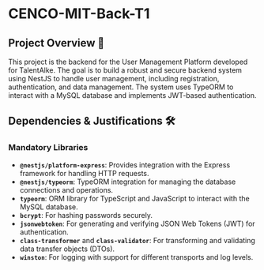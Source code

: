 # CENCO-MIT-Back-T1

## Project Overview 📍

This project is the backend for the User Management Platform developed for TalentAlke. The goal is to build a robust and secure backend system using NestJS to handle user management, including registration, authentication, and data management. The system uses TypeORM to interact with a MySQL database and implements JWT-based authentication.

## Dependencies & Justifications 🛠️

### Mandatory Libraries

- **`@nestjs/platform-express`**: Provides integration with the Express framework for handling HTTP requests.
- **`@nestjs/typeorm`**: TypeORM integration for managing the database connections and operations.
- **`typeorm`**: ORM library for TypeScript and JavaScript to interact with the MySQL database.
- **`bcrypt`**: For hashing passwords securely.
- **`jsonwebtoken`**: For generating and verifying JSON Web Tokens (JWT) for authentication.
- **`class-transformer`** and **`class-validator`**: For transforming and validating data transfer objects (DTOs).
- **`winston`**: For logging with support for different transports and log levels.
